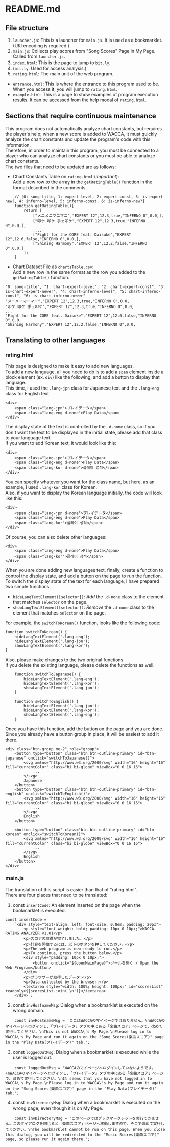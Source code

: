 # README.md
## File structure
1. `launcher.js`: This is a launcher for `main.js`. It is used as a bookmarklet. (URI encoding is required.)
2. `main.js`: Collects play scores from "Song Scores" Page in My Page. Called from `launcher.js`.
3. `index.html`: This is the page to jump to `bit.ly`.　
4. (`bit.ly`: Used for access analysis.)
5. `rating.html`: The main unit of the web program.

- `entrance.html`: This is where the entrance to this program used to be. When you access it, you will jump to `rating.html`.
- `example.html`: This is a page to show examples of program execution results. It can be accessed from the help modal of `rating.html`.

## Sections that require continuous maintenance
This program does not automatically analyze chart constants, but requires the player's help; when a new score is added to WACCA, it must quickly analyze the chart constants and update the program's code with this information.  
Therefore, in order to maintain this program, you must be connected to a player who can analyze chart constants or you must be able to analyze chart constants.  
The two files that need to be updated are as follows:  
- Chart Constants Table on `rating.html` (*important*):  
Add a new row to the array in the `getRatingTable()` function in the format described in the comments.
```
    // [0: song-title, 1: expert-level, 2: expert-const, 3: is-expert-new?, 4: inferno-level, 5: inferno-const, 6: is-inferno-new?]
    function getRatingTable(){
        return [
            ["メニメニマニマニ","EXPERT 12",12.3,true,"INFERNO 0",0.0,],
            ["叩ケ 叩ケ 手ェ叩ケ","EXPERT 12",12.3,true,"INFERNO 0",0.0,],
            ...,
            ["Fight for the CORE feat. Daisuke","EXPERT 12",12.6,false,"INFERNO 0",0.0,],
            ["Shining Harmony","EXPERT 12",12.2,false,"INFERNO 0",0.0,]
        ];
    }
```

- Chart Dataset File as `chartsTable.csv`:  
Add a new row in the same format as the row you added to the `getRatingTable()` function.
```
"0: song-title", "1: chart-expert-level", "2: chart-expert-const", "3: is-chart-expert-newer", "4: chart-inferno-level", "5: chart-inferno-const", "6: is-chart-inferno-newer"
"メニメニマニマニ","EXPERT 12",12.3,true,"INFERNO 0",0.0,
"叩ケ 叩ケ 手ェ叩ケ","EXPERT 12",12.3,true,"INFERNO 0",0.0,
...
"Fight for the CORE feat. Daisuke","EXPERT 12",12.6,false,"INFERNO 0",0.0,
"Shining Harmony","EXPERT 12",12.2,false,"INFERNO 0",0.0,
```

## Translating to other languages
### rating.html
This page is designed to make it easy to add new languages.  
To add a new language, all you need to do is to add a `span` element inside a block element (ex. `div`) like the following, and add a button to display that language.  
This time, I used the `.lang-jpn` class for Japanese text and the `.lang-eng` class for English text.  

    <div>
        <span class="lang-jpn">プレイデータ</span>
        <span class="lang-eng d-none">Play Data</span>
    </div>
    
The display state of the text is controlled by the `.d-none` class, so if you don't want the text to be displayed in the initial state, please add that class to your language text.  
If you want to add Korean text, it would look like this:

    <div>
        <span class="lang-jpn">プレイデータ</span>
        <span class="lang-eng d-none">Play Data</span>
        <span class="lang-kor d-none">플레이 성적</span>
    </div>
    
You can specify whatever you want for the class name, but here, as an example, I used `.lang-kor` class for Korean.  
Also, if you want to display the Korean language initially, the code will look like this:  

    <div>
        <span class="lang-jpn d-none">プレイデータ</span>
        <span class="lang-eng d-none">Play Data</span>
        <span class="lang-kor">플레이 성적</span>
    </div>
    
Of course, you can also delete other languages:  

    <div>
        <span class="lang-eng d-none">Play Data</span>
        <span class="lang-kor">플레이 성적</span>
    </div>
    
When you are done adding new languages text, finally, create a function to control the display state, and add a button on the page to run the function.  
To switch the display state of the text for each language, I have prepared two simple functions.  
- `hideLangTextElement([selector])`: *Add* the `.d-none` class to the element that matches `selector` on the page.
- `showLangTextElement([selector])`: *Remove* the `.d-none` class to the element that matches `selector` on the page.

For example, the `switchToKorean()` function, looks like the following code:  

    function switchToKorean() {
        hideLangTextElement('.lang-eng');
        hideLangTextElement('.lang-jpn');
        showLangTextElement('.lang-kor');
    }

Also, please make changes to the two original functions.  
If you delete the existing language, please delete the functions as well.  
 
```
    function switchToJapanese() {
        hideLangTextElement('.lang-eng');
        hideLangTextElement('.lang-kor');
        showLangTextElement('.lang-jpn');
    }

    function switchToEnglish() {
        hideLangTextElement('.lang-jpn');
        hideLangTextElement('.lang-kor');
        showLangTextElement('.lang-eng');
    }
```

Once you have this function, add the button on the page and you are done.  
Since you already have a button group in place, it will be easiest to add it there.  
    
    <div class="btn-group me-2" role="group">
        <button type="button" class="btn btn-outline-primary" id="btn-japanese" onclick="switchToJapanese()">
            <svg xmlns="http://www.w3.org/2000/svg" width="16" height="16" fill="currentColor" class="bi bi-globe" viewBox="0 0 16 16">
                ...
            </svg>
            Japanese
        </button>
        <button type="button" class="btn btn-outline-primary" id="btn-english" onclick="switchToEnglish()">
            <svg xmlns="http://www.w3.org/2000/svg" width="16" height="16" fill="currentColor" class="bi bi-globe" viewBox="0 0 16 16">
                ...
            </svg>
            English
        </button>
        
        <button type="button" class="btn btn-outline-primary" id="btn-korean" onclick="switchToKorean()">
            <svg xmlns="http://www.w3.org/2000/svg" width="16" height="16" fill="currentColor" class="bi bi-globe" viewBox="0 0 16 16">
                ...
            </svg>
            English
        </button>
    </div>

### main.js
The translation of this script is easier than that of "rating.html".  
There are four places that need to be translated:  

1. const `insertCode`: An element inserted on the page when the bookmarklet is executed.
```
const insertCode = 
    `<div style="text-align: left; font-size: 0.8em; padding: 20px">
        <p style="font-weight: bold; padding: 10px 0 10px;">WACCA RATING ANALYZER v1.01</p>
        <p>スコアの取得が完了しました。</p>
        <p>計算を開始するには、以下のボタンを押してください。</p>
        <p>The web program is now ready to run.</p>
        <p>To continue, press the button below.</p>
        <div style="padding: 10px 0 10px;">
            <button onclick="${openMainPage}">ツールを開く / Open the Web Program</button>
        </div>
        <p>ブラウザーが取得したデータ:</p>
        <p>Data collected by the browser:</p>
        <textarea style="width: 100%; height: 100px;" id="scoresList" readonly>${scoresList.join('\n')}</textarea>
    </div>`;
```
    
2. const `invHostnameMsg`: Dialog when a bookmarklet is executed on the wrong domain.
```
    const invHostnameMsg = 'ここはWACCAのマイページではありません。\nWACCAのマイページへログインし、「プレイデータ」タブの中にある「楽曲スコア」ページで、改めて実行してください。\nThis is not WACCA\'s My Page.\nPlease log in to WACCA\'s My Page and run it again on the "Song Scores(楽曲スコア)" page in the "Play Data(プレイデータ)" tab.';
```

3. const `loggedOutMsg`: Dialog when a bookmarklet is executed while the user is logged out.
```
    const loggedOutMsg = 'WACCAのマイページへログインしていないようです。\nWACCAのマイページへログインし、「プレイデータ」タブの中にある「楽曲スコア」ページで、改めて実行してください。\nIt seems that you have not logged in to WACCA\'s My Page.\nPlease log in to WACCA\'s My Page and run it again on the "Song Scores(楽曲スコア)" page in the "Play Data(プレイデータ)" tab.';
```

4. const `invDirectoryMsg`: Dialog when a bookmarklet is executed on the wrong page, even though it is on My Page.
```
    const invDirectoryMsg = 'このページではブックマークレットを実行できません。このダイアログを閉じると「楽曲スコア」ページへ移動しますので、そこで改めて実行してください。\nThe bookmarklet cannot be run on this page. When you close this dialog, you will be redirected to the "Music Scores(楽曲スコア)" page, so please run it again there.';
```
